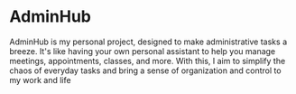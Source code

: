 # AdminHub
AdminHub is my personal project, designed to make administrative tasks a breeze. It's like having your own personal assistant to help you manage meetings, appointments, classes, and more. With this, I aim to simplify the chaos of everyday tasks and bring a sense of organization and control to my work and life
